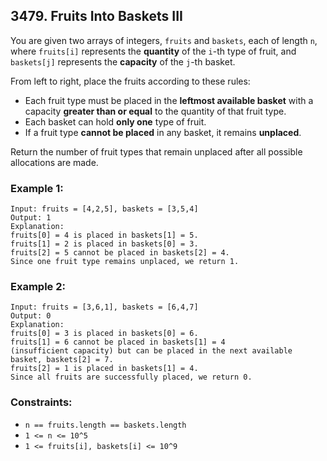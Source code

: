 ## 3479. Fruits Into Baskets III

You are given two arrays of integers, ```fruits``` and ```baskets```, each of length ```n```, where ```fruits[i]``` represents the **quantity** of the ```i```-th type of fruit, and ```baskets[j]``` represents the **capacity** of the ```j```-th basket.

From left to right, place the fruits according to these rules:

* Each fruit type must be placed in the **leftmost available basket** with a capacity **greater than or equal** to the quantity of that fruit type.
* Each basket can hold **only one** type of fruit.
* If a fruit type **cannot be placed** in any basket, it remains **unplaced**.

Return the number of fruit types that remain unplaced after all possible allocations are made.

### Example 1:
```
Input: fruits = [4,2,5], baskets = [3,5,4]
Output: 1
Explanation:
fruits[0] = 4 is placed in baskets[1] = 5.
fruits[1] = 2 is placed in baskets[0] = 3.
fruits[2] = 5 cannot be placed in baskets[2] = 4.
Since one fruit type remains unplaced, we return 1.
```
### Example 2:
```
Input: fruits = [3,6,1], baskets = [6,4,7]
Output: 0
Explanation:
fruits[0] = 3 is placed in baskets[0] = 6.
fruits[1] = 6 cannot be placed in baskets[1] = 4
(insufficient capacity) but can be placed in the next available basket, baskets[2] = 7.
fruits[2] = 1 is placed in baskets[1] = 4.
Since all fruits are successfully placed, we return 0.
```

### Constraints:

* ```n == fruits.length == baskets.length```
* ```1 <= n <= 10^5```
* ```1 <= fruits[i], baskets[i] <= 10^9```